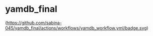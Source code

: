 # yamdb_final

(https://github.com/sabina-045/yamdb_final/actions/workflows/yamdb_workflow.yml/badge.svg)
